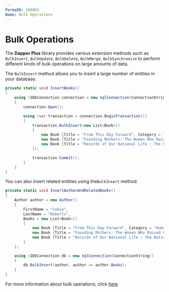 ```yaml
---
PermaID: 100003
Name: Bulk Operations
---
```


# Bulk Operations

The **Dapper Plus** library provides various extension methods such as `BulkInsert`, `BulkUpdate`, `BulkDelete`, `BulkMerge`, `BulkSynchronize` to perform different kinds of bulk operations on large amounts of data. 

The `BulkInsert` method allows you to insert a large number of entities in your database.

```csharp
private static void InsertBooks()
{
    using (IDbConnection connection = new SqlConnection(ConnectionString))
    {
        connection.Open();

        using (var transaction = connection.BeginTransaction())
        {
            transaction.BulkInsert(new List<Book>()
            {
                new Book {Title = "From This Day Forward", Category = "Humor & Entertainment", AuthorId = 4},
                new Book {Title = "Founding Mothers: The Women Who Raised Our Nation", Category = "History", AuthorId = 4},
                new Book {Title = "Records of Our National Life : The National Archives", Category = "History", AuthorId = 4}
            });

            transaction.Commit();
        }
    }
}
```

You can also insert related entities using the`BulkInsert` method.

```csharp
private static void InsertAuthorAndRelatedBooks()
{
    Author author = new Author()
    {
        FirstName = "Cokie",
        LastName = "Roberts",
        Books = new List<Book>()
        {
            new Book {Title = "From This Day Forward", Category = "Humor & Entertainment", AuthorId = 4},
            new Book {Title = "Founding Mothers: The Women Who Raised Our Nation", Category = "History", AuthorId = 4},
            new Book {Title = "Records of Our National Life : The National Archives", Category = "History", AuthorId = 4}
        }
    };

    using (IDbConnection db = new SqlConnection(ConnectionString))
    {
        db.BulkInsert(author, author => author.Books);
    }
}
```

For more information about bulk operations, click [here](https://dapper-plus.net/getting-started-basic-usage#extension-methods)
